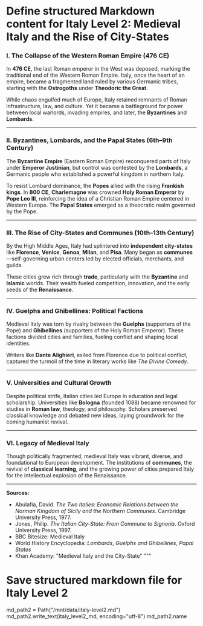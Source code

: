 # Define structured Markdown content for Italy Level 2: Medieval Italy and the Rise of City-States

### I. The Collapse of the Western Roman Empire (476 CE)

In **476 CE**, the last Roman emperor in the West was deposed, marking the traditional end of the Western Roman Empire. Italy, once the heart of an empire, became a fragmented land ruled by various Germanic tribes, starting with the **Ostrogoths** under **Theodoric the Great**.

While chaos engulfed much of Europe, Italy retained remnants of Roman infrastructure, law, and culture. Yet it became a battleground for power between local warlords, invading empires, and later, the **Byzantines** and **Lombards**.

---

### II. Byzantines, Lombards, and the Papal States (6th–9th Century)

The **Byzantine Empire** (Eastern Roman Empire) reconquered parts of Italy under **Emperor Justinian**, but control was contested by the **Lombards**, a Germanic people who established a powerful kingdom in northern Italy.

To resist Lombard dominance, the **Popes** allied with the rising **Frankish kings**. In **800 CE**, **Charlemagne** was crowned **Holy Roman Emperor** by **Pope Leo III**, reinforcing the idea of a Christian Roman Empire centered in Western Europe. The **Papal States** emerged as a theocratic realm governed by the Pope.

---

### III. The Rise of City-States and Communes (10th–13th Century)

By the High Middle Ages, Italy had splintered into **independent city-states** like **Florence**, **Venice**, **Genoa**, **Milan**, and **Pisa**. Many began as **communes**—self-governing urban centers led by elected officials, merchants, and guilds.

These cities grew rich through **trade**, particularly with the **Byzantine** and **Islamic** worlds. Their wealth fueled competition, innovation, and the early seeds of the **Renaissance**.

---

### IV. Guelphs and Ghibellines: Political Factions

Medieval Italy was torn by rivalry between the **Guelphs** (supporters of the Pope) and **Ghibellines** (supporters of the Holy Roman Emperor). These factions divided cities and families, fueling conflict and shaping local identities.

Writers like **Dante Alighieri**, exiled from Florence due to political conflict, captured the turmoil of the time in literary works like *The Divine Comedy*.

---

### V. Universities and Cultural Growth

Despite political strife, Italian cities led Europe in education and legal scholarship. Universities like **Bologna** (founded 1088) became renowned for studies in **Roman law**, theology, and philosophy. Scholars preserved classical knowledge and debated new ideas, laying groundwork for the coming humanist revival.

---

### VI. Legacy of Medieval Italy

Though politically fragmented, medieval Italy was vibrant, diverse, and foundational to European development. The institutions of **communes**, the revival of **classical learning**, and the growing power of cities prepared Italy for the intellectual explosion of the Renaissance.

---

**Sources:**
- Abulafia, David. *The Two Italies: Economic Relations between the Norman Kingdom of Sicily and the Northern Communes*. Cambridge University Press, 1977.
- Jones, Philip. *The Italian City-State: From Commune to Signoria*. Oxford University Press, 1997.
- BBC Bitesize: Medieval Italy
- World History Encyclopedia: *Lombards*, *Guelphs and Ghibellines*, *Papal States*
- Khan Academy: "Medieval Italy and the City-State"
"""

# Save structured markdown file for Italy Level 2
md_path2 = Path("/mnt/data/italy-level2.md")
md_path2.write_text(italy_level2_md, encoding="utf-8")
md_path2.name
